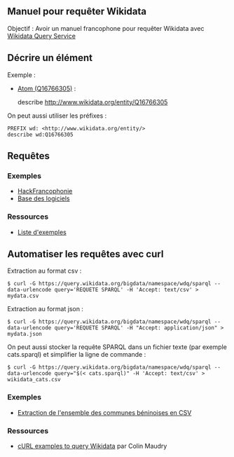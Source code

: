 
## Manuel pour requêter Wikidata

Objectif : Avoir un manuel francophone pour requêter Wikidata avec [Wikidata Query Service](https://query.wikidata.org/)

## Décrire un élément

Exemple :
* [Atom (Q16766305)](https://query.wikidata.org/#describe%20%3Chttp%3A%2F%2Fwww.wikidata.org%2Fentity%2FQ16766305%3E) :


    describe <http://www.wikidata.org/entity/Q16766305>

On peut aussi utiliser les préfixes :

    PREFIX wd: <http://www.wikidata.org/entity/>
    describe wd:Q16766305

## Requêtes

### Exemples

* [HackFrancophonie](https://github.com/etalab/HackFrancophonie/tree/master/data/sparql_wikidata)
* [Base des logiciels](https://gist.github.com/pachevalier/70e345b01c81dcb7b3d0)

### Ressources

* [Liste d'exemples](https://www.mediawiki.org/wiki/Wikibase/Indexing/SPARQL_Query_Examples)

## Automatiser les requêtes avec curl

Extraction au format csv :

    $ curl -G https://query.wikidata.org/bigdata/namespace/wdq/sparql --data-urlencode query='REQUETE SPARQL' -H 'Accept: text/csv' > mydata.csv

Extraction au format json :

    $ curl -G https://query.wikidata.org/bigdata/namespace/wdq/sparql --data-urlencode query='REQUETE SPARQL' -H "Accept: application/json" > mydata.json

On peut aussi stocker la requête SPARQL dans un fichier texte (par exemple cats.sparql) et simplifier la ligne de commande :

    $ curl -G https://query.wikidata.org/bigdata/namespace/wdq/sparql --data-urlencode query="$(< cats.sparql)" -H 'Accept: text/csv' > wikidata_cats.csv

### Exemples

* [Extraction de l'ensemble des communes béninoises en CSV](https://github.com/etalab/HackFrancophonie/blob/master/data/sparql_wikidata/sparql_communes_benin.sh)

### Ressources

* [cURL examples to query Wikidata](http://colin.maudry.fr/curl-examples-to-query-wikidata/) par Colin Maudry
